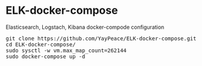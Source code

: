 # ELK-docker-compose
Elasticsearch, Logstach, Kibana docker-compode configuration


<pre>
git clone https://github.com/YayPeace/ELK-docker-compose.git
cd ELK-docker-compose/
sudo sysctl -w vm.max_map_count=262144
sudo docker-compose up -d
</pre>
